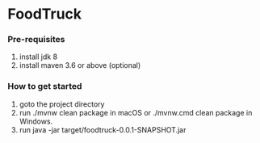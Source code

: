 # FoodTruck

### Pre-requisites
1. install jdk 8
2. install maven 3.6 or above (optional)


### How to get started

1. goto the project directory
2. run ./mvnw clean package in macOS or ./mvnw.cmd clean package in Windows.
3. run java -jar target/foodtruck-0.0.1-SNAPSHOT.jar